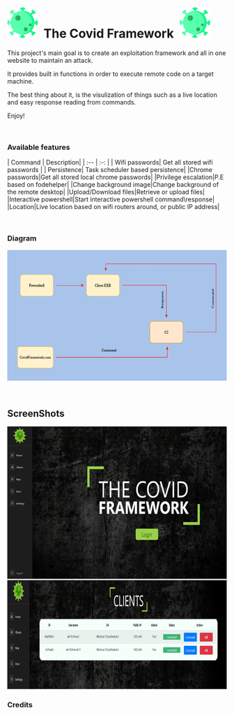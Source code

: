 <h1> <img src="./ProjectPictures/virus.png"
  width="70"
  height="70">
  &nbsp;The Covid Framework&nbsp;
<img src="./ProjectPictures/virus.png"
  width="70"
  height="70">
</h1>
&NewLine;
&NewLine;
This project's main goal is to create an exploitation framework and all in one website to maintain an attack.

It provides built in functions in order to execute remote code on a target machine.

The best thing about it, is the visulization of things such as a live location and easy response reading from commands.

Enjoy!

&nbsp;&nbsp;

### Available features

| Command | Description| | :-- |    :-:   | | Wifi passwords| Get all stored wifi passwords | | Persistence| Task
scheduler based persistence| |Chrome passwords|Get all stored local chrome passwords| |Privilege escalation|P.E based on
fodehelper| |Change background image|Change background of the remote desktop| |Upload/Download files|Retrieve or upload
files| |Interactive powershell|Start interactive powershell command\response| |Location|Live location based on wifi
routers around, or public IP address|

&nbsp;&nbsp;&nbsp;

### Diagram

<img src="./ProjectPictures/CovidDiagram.png" width="650" height="300" />

&nbsp;&nbsp;&nbsp;

## ScreenShots

<img src="./ProjectPictures/Home.png" height="350" width="650"/>
<img src="./ProjectPictures/Clients.png" height="250" width="750"/>

### Credits
